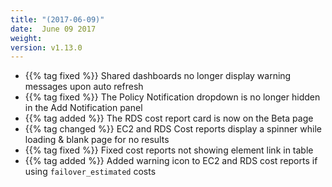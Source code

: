 ```yaml
---
title: "(2017-06-09)"
date:  June 09 2017
weight:
version: v1.13.0
---
```


- {{% tag fixed %}} Shared dashboards no longer display warning messages upon auto refresh
- {{% tag fixed %}} The Policy Notification dropdown is no longer hidden in the Add Notification panel
- {{% tag added %}} The RDS cost report card is now on the Beta page
- {{% tag changed %}} EC2 and RDS Cost reports display a spinner while loading & blank page for no results
- {{% tag fixed %}} Fixed cost reports not showing element link in table
- {{% tag added %}} Added warning icon to EC2 and RDS cost reports if using `failover_estimated` costs
